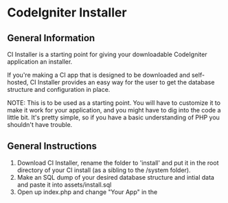 CodeIgniter Installer
======================

General Information
--------------------

CI Installer is a starting point for giving your downloadable CodeIgniter
application an installer.

If you're making a CI app that is designed to be downloaded and self-hosted,
CI Installer provides an easy way for the user to get the database structure and 
configuration in place.

NOTE: This is to be used as a starting point. You will have to customize it to 
make it work for your application, and you might have to dig into the code
a little bit. It's pretty simple, so if you have a basic understanding of PHP
you shouldn't have trouble.

General Instructions
---------------------

1. Download CI Installer, rename the folder to 'install' and put it in the root
directory of your CI install (as a sibling to the /system folder).
2. Make an SQL dump of your desired database structure and intial data and paste 
it into assets/install.sql
3. Open up index.php and change "Your App" in the <title> to your app's name.
4. If your CI application folder is a sibling of your system folder instead of a 
child (this is common), do a find/replace to replace 'system/application' with 
'application' in each of this project's files.
5. If you have .htaccess file in CodeIgniter root folder, change the line:  

```RewriteCond $1 !^(index\.php|img|css|js|robots\.txt|favicon\.ico|update\.php|install\.php)```

to:

```RewriteCond $1 !^(index\.php|img|css|js|install|robots\.txt|favicon\.ico|update\.php)```
	
* In index.php, around line 37 change 'welcome' to the URL of the page
(in CodeIgniter) that you want the user to be redirected to after installing.
* Visit http://example.com/path/to/yourapp/install and see how it goes.

If you have problems or have recommendations, please file an issue at
http://github.com/mikecrittenden/ci-installer/ or else it won't get fixed!
